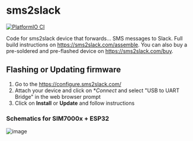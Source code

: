# sms2slack

[![PlatformIO CI](https://github.com/ParetoSecurity/sms-slack-v3/actions/workflows/build.yml/badge.svg)](https://github.com/ParetoSecurity/sms-slack-v3/actions/workflows/build.yml)

Code for sms2slack device that forwards... SMS messages to Slack. Full build instructions on https://sms2slack.com/assemble. You can also buy a pre-soldered and pre-flashed device on https://sms2slack.com/buy. 

## Flashing or Updating firmware

1. Go to the https://configure.sms2slack.com/
2. Attach your device and click on **Connect* and select "USB to UART Bridge" in the web browser prompt
3. Click on **Install** or **Update** and follow instructions


### Schematics for SIM7000x + ESP32

![image](https://user-images.githubusercontent.com/239513/187633707-db07fb35-faea-4ff8-bcfa-98055d0f62fa.png)
